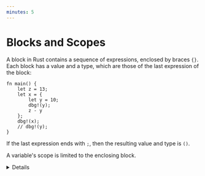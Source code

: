 ```yaml
---
minutes: 5
---
```


# Blocks and Scopes

A block in Rust contains a sequence of expressions, enclosed by braces `{}`.
Each block has a value and a type, which are those of the last expression of the
block:

```rust,editable
fn main() {
    let z = 13;
    let x = {
        let y = 10;
        dbg!(y);
        z - y
    };
    dbg!(x);
    // dbg!(y);
}
```

If the last expression ends with `;`, then the resulting value and type is `()`.

A variable's scope is limited to the enclosing block.

<details>

- You can explain that dbg! is a Rust macro that prints and returns the value of
  a given expression for quick and dirty debugging.

- You can show how the value of the block changes by changing the last line in
  the block. For instance, adding/removing a semicolon or using a `return`.

- Demonstrate that attempting to access `y` outside of its scope won't compile.

- Values are effectively "deallocated" when they go out of their scope, even if
  their data on the stack is still there.

</details>
